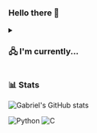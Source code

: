 ### Hello there 👋

<details>
 <summary><h3>🖧 I'm currently...</h3></summary>
   - working on a ransomware detection project at UFSM (Universidade Federal de Santa Maria).
</details>

### 📊 Stats

![Gabriel's GitHub stats](https://github-readme-stats.vercel.app/api?username=gabrielfoletto&show_icons=true&theme=tokyonight)

![Python](https://img.shields.io/badge/Python-14354C?style=for-the-badge&logo=python&logoColor=white) ![C](https://img.shields.io/badge/C-00599C?style=for-the-badge&logo=c&logoColor=white)
